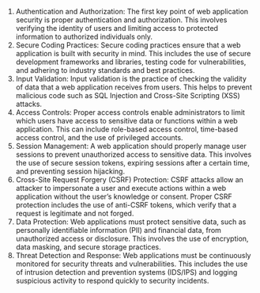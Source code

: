 

1. Authentication and Authorization: The first key point of web application security is proper authentication and authorization. This involves verifying the identity of users and limiting access to protected information to authorized individuals only.
2. Secure Coding Practices: Secure coding practices ensure that a web application is built with security in mind. This includes the use of secure development frameworks and libraries, testing code for vulnerabilities, and adhering to industry standards and best practices.
3. Input Validation: Input validation is the practice of checking the validity of data that a web application receives from users. This helps to prevent malicious code such as SQL Injection and Cross-Site Scripting (XSS) attacks.
4. Access Controls: Proper access controls enable administrators to limit which users have access to sensitive data or functions within a web application. This can include role-based access control, time-based access control, and the use of privileged accounts.
5. Session Management: A web application should properly manage user sessions to prevent unauthorized access to sensitive data. This involves the use of secure session tokens, expiring sessions after a certain time, and preventing session hijacking.
6. Cross-Site Request Forgery (CSRF) Protection: CSRF attacks allow an attacker to impersonate a user and execute actions within a web application without the user’s knowledge or consent. Proper CSRF protection includes the use of anti-CSRF tokens, which verify that a request is legitimate and not forged.
7. Data Protection: Web applications must protect sensitive data, such as personally identifiable information (PII) and financial data, from unauthorized access or disclosure. This involves the use of encryption, data masking, and secure storage practices.
8. Threat Detection and Response: Web applications must be continuously monitored for security threats and vulnerabilities. This includes the use of intrusion detection and prevention systems (IDS/IPS) and logging suspicious activity to respond quickly to security incidents.
